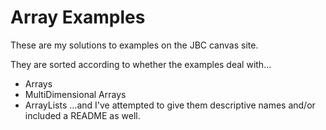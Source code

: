 # Array Examples

These are my solutions to examples on the JBC canvas site.

They are sorted according to whether the examples deal with...
- Arrays
- MultiDimensional Arrays
- ArrayLists
...and I've attempted to give them descriptive names and/or included a README as well.
